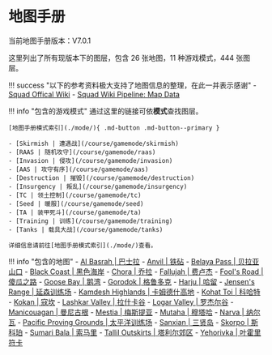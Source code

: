 # 地图手册

当前地图手册版本：V7.0.1

这里列出了所有现版本下的图层，包含 26 张地图，11 种游戏模式，444 张图层。

!!! success "以下的参考资料极大支持了地图信息的整理，在此一并表示感谢"
    - [Squad Offical Wiki](https://squad.fandom.com/wiki/squad_wiki)
    - [Squad Wiki Pipeline: Map Data](https://github.com/squad-wiki-editorial/squad-wiki-pipeline-map-data)

!!! info "包含的游戏模式"
    通过这里的链接可依**模式**查找图层。

    [地图手册模式索引](./mode/){ .md-button .md-button--primary }

    - [Skirmish | 遭遇战](/course/gamemode/skirmish)
    - [RAAS | 随机攻守](/course/gamemode/raas)
    - [Invasion | 侵攻](/course/gamemode/invasion)
    - [AAS | 攻守有序](/course/gamemode/aas)
    - [Destruction | 摧毁](/course/gamemode/destruction)
    - [Insurgency | 叛乱](/course/gamemode/insurgency)
    - [TC | 领土控制](/course/gamemode/tc)
    - [Seed | 暖服](/course/gamemode/seed)
    - [TA | 装甲死斗](/course/gamemode/ta)
    - [Training | 训练](/course/gamemode/training)
    - [Tanks | 载具大战](/course/gamemode/tanks)
    
    详细信息请前往[地图手册模式索引](./mode/)查看。

!!! info "包含的地图"
    - [Al Basrah | 巴士拉](./al-basrah)
    - [Anvil | 铁砧](./anvil)
    - [Belaya Pass | 贝拉亚山口](./belaya-pass)
    - [Black Coast | 黑色海岸](./black-coast)
    - [Chora | 乔拉](./chora)
    - [Fallujah | 费卢杰](./fallujah)
    - [Fool's Road | 傻瓜之路](./fools-road)
    - [Goose Bay | 鹅湾](./goose-bay)
    - [Gorodok | 格鲁多克](./gorodok)
    - [Harju | 哈留](./harju)
    - [Jensen's Range | 延森训练场](./jensens-range)
    - [Kamdesh Highlands | 卡姆德什高地](./kamdesh-highlands)
    - [Kohat Toi | 科哈特](./kohat_toi)
    - [Kokan | 寇坎](./kokan)
    - [Lashkar Valley | 拉什卡谷](./lashkar-valley)
    - [Logar Valley | 罗杰尔谷](./logar-valley)
    - [Manicouagan | 曼尼古根](./manicouagan)
    - [Mestia | 梅斯提亚](./mestia)
    - [Mutaha | 穆塔哈](./mutaha)
    - [Narva | 纳尔瓦](./narva)
    - [Pacific Proving Grounds | 太平洋训练场](./pacific-proving-grounds)
    - [Sanxian | 三贤岛](./sanxian)
    - [Skorpo | 斯科珀](./skorpo)
    - [Sumari Bala | 索马里](./sumari_bala)
    - [Tallil Outskirts | 塔利尔郊区](./tallil-outskirts)
    - [Yehorivka | 叶霍里符卡](./yehorivka)
